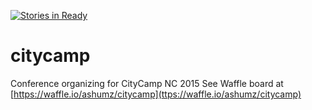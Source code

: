 [![Stories in Ready](https://badge.waffle.io/ashumz/citycamp.png?label=ready&title=Ready)](https://waffle.io/ashumz/citycamp)
# citycamp
Conference organizing for CityCamp NC 2015
See Waffle board at [https://waffle.io/ashumz/citycamp](ttps://waffle.io/ashumz/citycamp)
